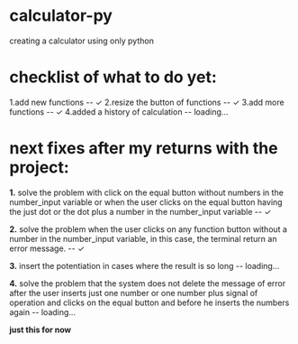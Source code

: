 # calculator-py
 creating a calculator using only python


# checklist of what to do yet:
1.add new functions -- ✓
2.resize the button of functions -- ✓
3.add more functions -- ✓
4.added a history of calculation -- loading...

# next fixes after my returns with the project:

**1.** solve the problem with click on the equal button without numbers in the number_input variable or when the user clicks on the equal button having the just dot or the dot plus a number in the number_input variable -- ✓

**2.** solve the problem when the user clicks on any function button without a number in the number_input variable, in this case, the terminal return an error message. -- ✓

**3.** insert the potentiation in cases where the result is so long -- loading...

**4.** solve the problem that the system does not delete the message of error after the user inserts just one number or one number plus signal of operation and clicks on the equal button and before he inserts the numbers again -- loading...

**just this for now**

